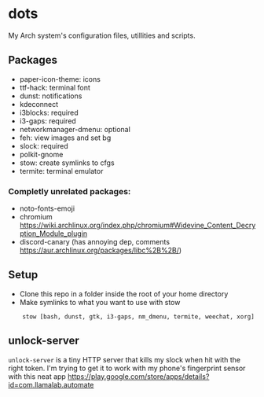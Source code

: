 # dots
My Arch system's configuration files, utillities and scripts.

## Packages
* paper-icon-theme: icons
* ttf-hack: terminal font
* dunst: notifications
* kdeconnect
* i3blocks: required
* i3-gaps: required
* networkmanager-dmenu: optional
* feh: view images and set bg
* slock: required
* polkit-gnome
* stow: create symlinks to cfgs
* termite: terminal emulator

### Completly unrelated packages:
* noto-fonts-emoji
* chromium https://wiki.archlinux.org/index.php/chromium#Widevine_Content_Decryption_Module_plugin
* discord-canary (has annoying dep, comments https://aur.archlinux.org/packages/libc%2B%2B/)

## Setup
* Clone this repo in a folder inside the root of your home directory
* Make symlinks to what you want to use with stow
```
    stow [bash, dunst, gtk, i3-gaps, nm_dmenu, termite, weechat, xorg]
```

## unlock-server
`unlock-server` is a tiny HTTP server that kills my slock when hit with the right token. I'm trying to get it to work with my phone's fingerprint sensor with this neat app https://play.google.com/store/apps/details?id=com.llamalab.automate